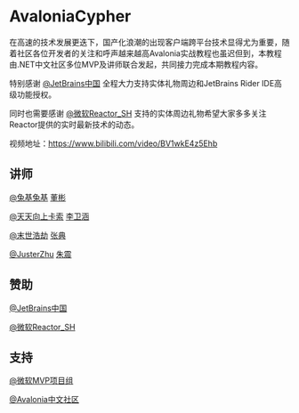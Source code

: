 # AvaloniaCypher

在高速的技术发展更迭下，国产化浪潮的出现客户端跨平台技术显得尤为重要，随着社区各位开发者的关注和呼声越来越高Avalonia实战教程也虽迟但到，本教程由.NET中文社区多位MVP及讲师联合发起，共同接力完成本期教程内容。

特别感谢 [@JetBrains中国](https://space.bilibili.com/1794701140) 全程大力支持实体礼物周边和JetBrains Rider IDE高级功能授权。

同时也需要感谢 [@微软Reactor_SH](https://space.bilibili.com/483888821) 支持的实体周边礼物希望大家多多关注Reactor提供的实时最新技术的动态。

视频地址：https://www.bilibili.com/video/BV1wkE4z5Ehb

## 讲师

[@兔基兔基](https://space.bilibili.com/198279) [董彬](https://github.com/rabbitism)

[@天天向上卡索](https://space.bilibili.com/65551553) [李卫涵](https://github.com/WeihanLi)

[@末世浩劫](https://space.bilibili.com/38524975) [张典](https://github.com/zdpcdt)

[@JusterZhu](https://space.bilibili.com/12074309) [朱震](https://github.com/JusterZhu)

## 赞助

[@JetBrains中国](https://space.bilibili.com/1794701140)

[@微软Reactor_SH](https://space.bilibili.com/483888821)

## 支持

[@微软MVP项目组](https://github.com/msmvps)

[@Avalonia中文社区](https://space.bilibili.com/3546555894205067)